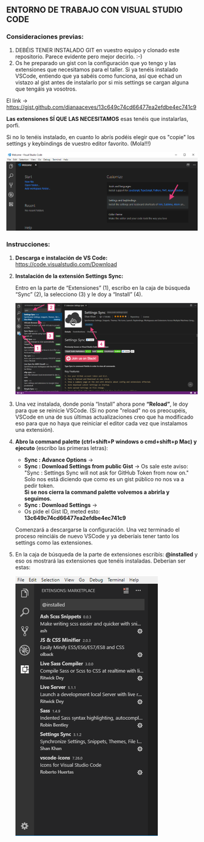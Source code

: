 ## **ENTORNO DE TRABAJO CON VISUAL STUDIO CODE**

### **Consideraciones previas:**
1. DEBÉIS TENER INSTALADO GIT en vuestro equipo y clonado este repositorio. Parece evidente pero mejor decirlo. :-)
2. Os he preparado un gist con la configuración que yo tengo y las extensiones que necesitamos para el taller. Si ya tenéis instalado VSCode, entiendo que ya sabéis como funciona, así que echad un vistazo al gist antes de instalarlo por si mis settings se cargan alguna que tengáis ya vosotros.

El link -> https://gist.github.com/dianaaceves/13c649c74cd66477ea2efdbe4ec741c9

**Las extensiones SÍ QUE LAS NECESITAMOS** esas tenéis que instalarlas, porfi.

Si no lo tenéis instalado, en cuanto lo abrís podéis elegir que os "copie" los settings y keybindings de vuestro editor favorito. (Mola!!!)

![Settings otros editores](images/settings-editores.png)

### **Instrucciones:**
1. 	**Descarga e instalación de VS Code:**
	https://code.visualstudio.com/Download

2. 	**Instalación de la extensión Settings Sync:**

    Entro en la parte de “Extensiones” (1), escribo en la caja de búsqueda “Sync” (2), la selecciono (3) y le doy a “Install” (4).

	![Instalación de Settings Sync plugin](images/instalacion-sync.png)

3. 	Una vez instalada, donde ponía “Install” ahora pone **“Reload”**, le doy para que se reinicie VSCode. (Si no pone "reload" no os preocupéis, VSCode en una de sus últimas actualizaciones creo que ha modificado eso para que no haya que reiniciar el editor cada vez que instalamos una extensión).

4. 	**Abro la command palette (ctrl+shift+P windows o cmd+shift+p Mac) y ejecuto** (escribo las primeras letras):

	- **Sync : Advance Options** ->
	- **Sync : Download Settings from public Gist** -> Os sale este aviso: "Sync : Settings Sync will not ask for GitHub Token from now on." Solo nos está diciendo que como es un gist público no nos va a pedir token.  
	**Si se nos cierra la command palette volvemos a abrirla y seguimos.** 
	- **Sync : Download Settings** ->
	- Os pide el Gist ID, meted esto: **13c649c74cd66477ea2efdbe4ec741c9**

	Comenzará a descargarse la configuración. Una vez terminado el proceso reinciáis de nuevo
	VSCode y ya deberíais tener tanto los settings como las extensiones.

5. En la caja de búsqueda de la parte de extensiones escribís: **@installed** y eso os
	mostrará las extensiones que tenéis instaladas. Deberían ser estas:

	![Extensiones instaladas](images/extensiones-instaladas.png)

